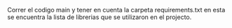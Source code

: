 Correr el codigo main y tener en cuenta la carpeta requirements.txt en esta se encuentra la lista de librerias que se utilizaron en el projecto.